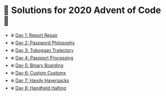 # 🎅 Solutions for 2020 Advent of Code 🎅

* ❄️ [Day 1: Report Repair](day-1-report-repair/main.go)
* ❄️ [Day 2: Password Philosophy](day-2-password-philosophy/main.go)
* ❄️ [Day 3: Toboggan Trajectory](day-3-toboggan-trajectory/main.go)
* ❄️ [Day 4: Passport Processing](day-4-passport-processing/main.go)
* ❄️ [Day 5: Binary Boarding](day-5-binary-boarding/main.go)
* ❄️ [Day 6: Custom Customs](day-6-custom-customs/main.go)
* ❄️ [Day 7: Handy Haversacks](day-7-handy-haversacks/main.go)
* ❄️ [Day 8: Handheld Halting](day-8-handheld-halting/main.go)
